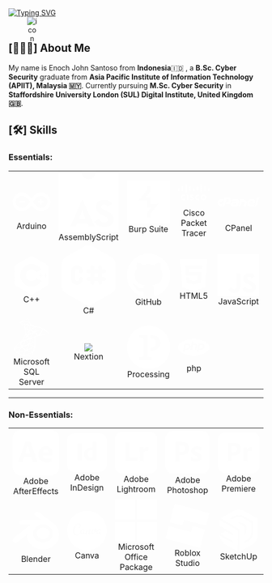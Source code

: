 <div align="center" style="display: inline-block;">
    <a href="https://git.io/typing-svg"><img src="https://readme-typing-svg.herokuapp.com?font=Major+Mono+Display&duration=3500&pause=2500&color=F7F7F7&vCenter=true&random=false&width=435&lines=Welcome+to+Buzz90's+Github!" alt="Typing SVG" /></a>
    <div style="background-color: white; width: 20px; height: 20px; border-radius: 100%;">
    <img src="https://techstack-generator.vercel.app/github-icon.svg" alt="icon" />
  </div>
</div>

## [👨🏻‍💻] About Me
My name is Enoch John Santoso from **Indonesia**🇮🇩 , a **B.Sc. Cyber Security** graduate from **Asia Pacific Institute of Information Technology (APIIT), Malaysia 🇲🇾**. Currently pursuing **M.Sc. Cyber Security** in **Staffordshire University London (SUL) Digital Institute, United Kingdom 🇬🇧**.

## [🛠️] Skills

### Essentials:

<table align="center">
    <tr>
        <td align="center" width="96">
             <svg role="img" viewBox="0 0 24 24" xmlns="http://www.w3.org/2000/svg"><path d="M18.087 6.146c-.3 0-.607.017-.907.069-2.532.367-4.23 2.239-5.18 3.674-.95-1.435-2.648-3.307-5.18-3.674a6.49 6.49 0 0 0-.907-.069C2.648 6.146 0 8.77 0 12s2.656 5.854 5.913 5.854c.3 0 .607-.017.916-.069 2.531-.376 4.23-2.247 5.18-3.683.949 1.436 2.647 3.307 5.18 3.683.299.043.607.069.915.069C21.344 17.854 24 15.23 24 12s-2.656-5.854-5.913-5.854zM6.53 15.734a3.837 3.837 0 0 1-.625.043c-2.148 0-3.889-1.7-3.889-3.777 0-2.085 1.749-3.777 3.898-3.777.208 0 .416.017.624.043 2.39.35 3.847 2.768 4.347 3.734-.508.974-1.974 3.384-4.355 3.734zm11.558.043c-.208 0-.416-.017-.624-.043-2.39-.35-3.856-2.768-4.347-3.734.491-.966 1.957-3.384 4.347-3.734.208-.026.416-.043.624-.043 2.149 0 3.89 1.7 3.89 3.777 0 2.085-1.75 3.777-3.89 3.777zm1.65-4.404v1.134h-1.205v1.182h-1.156v-1.182H16.17v-1.134h1.206V10.19h1.156v1.183h1.206zM4.246 12.498H7.82v-1.125H4.245v1.125z" fill="white" alt="Arduino"/></svg><br>Arduino
        </td>
        <td align="center" width="96">
            <svg role="img" viewBox="0 0 24 24" xmlns="http://www.w3.org/2000/svg"><path d="M0 0v24h24V0h-9.225c0 1.406-1.04 2.813-2.756 2.813A2.766 2.766 0 019.234 0zm18.204 10.947c.707 0 1.314.137 1.82.412.517.264.96.717 1.33 1.361l-1.726 1.108c-.19-.338-.395-.58-.617-.728a1.422 1.422 0 00-.807-.222c-.327 0-.586.09-.776.27a.896.896 0 00-.285.68c0 .337.106.596.317.775.222.17.57.36 1.045.57l.554.238c.474.2.891.411 1.25.633.37.21.675.453.918.728.253.264.443.57.57.918.137.337.206.738.206 1.203a3 3 0 01-.285 1.33c-.18.38-.433.701-.76.965a3.419 3.419 0 01-1.171.601c-.443.127-.929.19-1.456.19a5.31 5.31 0 01-1.41-.174 4.624 4.624 0 01-1.139-.475 3.922 3.922 0 01-.886-.712 4.48 4.48 0 01-.602-.902L16.1 18.67c.242.39.527.712.855.966.337.253.78.38 1.33.38.463 0 .827-.1 1.091-.301.275-.211.412-.475.412-.792 0-.38-.143-.664-.428-.854-.285-.19-.68-.396-1.187-.618l-.554-.237a8.12 8.12 0 01-1.092-.554 3.64 3.64 0 01-.839-.696 2.887 2.887 0 01-.538-.903 3.375 3.375 0 01-.19-1.187c0-.411.074-.796.222-1.155a2.91 2.91 0 01.649-.934c.285-.264.628-.47 1.029-.617.4-.148.849-.222 1.345-.222zm-8.796.032h.19l4.922 10.858h-2.327l-.506-1.219H7.318l-.506 1.219H4.675zm.063 3.988a22.21 22.21 0 01-.206.697l-.205.649a6.979 6.979 0 01-.222.585l-.776 1.868h2.834l-.776-1.868a15.492 15.492 0 01-.237-.633 23.741 23.741 0 01-.412-1.298z" fill="white"/></svg><br>AssemblyScript
        </td>
        <td align="center" width="96">
            <svg role="img" viewBox="0 0 24 24" xmlns="http://www.w3.org/2000/svg"><path d="M0 0v24h24V0Zm11.063 3.357h1.874v2.756L10.41 9.2h2.527v3.748h4.579l-4.578 5.592v2.104h-1.876v-2.758l2.528-3.086h-2.527V11.05h-4.58l4.58-5.592Z" fill="white"/></svg><br>Burp Suite
        </td>
        <td align="center" width="96">
            <svg role="img" viewBox="0 0 24 24" xmlns="http://www.w3.org/2000/svg"><path d="M16.331 18.171V17.06l-.022.01c-.25.121-.522.19-.801.203a1.186 1.186 0 01-.806-.237 1.038 1.038 0 01-.352-.498 1.21 1.21 0 01-.023-.667c.052-.225.178-.426.357-.569.16-.134.355-.218.562-.242a1.85 1.85 0 011.061.198l.024.013v-1.117l-.051-.014a2.862 2.862 0 00-1.011-.132 2.34 2.34 0 00-.903.206c-.287.132-.54.327-.739.571a2.221 2.221 0 00-.04 2.705c.295.378.709.645 1.175.756.491.12 1.006.102 1.487-.052l.082-.023M5.336 18.171V17.06l-.022.01c-.25.121-.522.19-.801.203a1.183 1.183 0 01-.806-.237 1.03 1.03 0 01-.351-.498 1.202 1.202 0 01-.024-.667c.052-.225.177-.426.357-.569.16-.134.355-.218.562-.242a1.85 1.85 0 011.061.198l.024.013v-1.117l-.051-.014a2.862 2.862 0 00-1.011-.132 2.344 2.344 0 00-.903.206 2.08 2.08 0 00-.74.571 2.224 2.224 0 00-.041 2.705 2.11 2.11 0 001.176.756c.491.12 1.005.102 1.487-.052l.083-.023M9.26 17.249l-.004.957.07.012c.22.041.441.069.664.085.195.019.391.022.587.012.187-.014.372-.049.551-.104.21-.06.405-.163.571-.305a1.16 1.16 0 00.333-.478 1.31 1.31 0 00-.007-.96 1.068 1.068 0 00-.298-.414 1.261 1.261 0 00-.438-.255l-.722-.268a.388.388 0 01-.197-.188.245.245 0 01.008-.219.382.382 0 01.154-.142.798.798 0 01.257-.074c.153-.022.308-.021.46.005.18.02.358.051.533.096l.038.008v-.883l-.069-.015a4.749 4.749 0 00-.543-.097 2.844 2.844 0 00-.714-.003c-.3.027-.585.143-.821.33-.16.126-.281.293-.351.484-.104.29-.105.608 0 .899.054.145.14.274.252.381.097.093.207.173.327.236.157.084.324.149.497.195.057.017.114.035.17.054l.085.031.024.01c.084.03.162.078.226.14.045.042.08.094.101.151a.325.325 0 01.001.161.339.339 0 01-.166.198.856.856 0 01-.275.086 2.032 2.032 0 01-.427.021 5.208 5.208 0 01-.557-.074 9.195 9.195 0 01-.287-.067l-.033-.006zm-2.475.995h1.05v-4.167h-1.05v4.167zm12.162-2.936a1.095 1.095 0 011.541.158 1.094 1.094 0 01-.157 1.541l-.017.014a1.096 1.096 0 01-1.367-1.713m-1.525.854a2.193 2.193 0 002.666 2.107 2.139 2.139 0 00.701-3.937 2.207 2.207 0 00-3.367 1.83M22.961 10.728a.52.52 0 001.039 0V9.573a.52.52 0 00-1.039 0v1.155M20.117 10.728a.522.522 0 001.041 0V8.139a.521.521 0 00-1.04 0v2.589M17.231 11.771a.521.521 0 001.039 0V6.17a.52.52 0 00-1.039 0v5.601M14.393 10.728a.521.521 0 001.04 0V8.139a.52.52 0 00-1.039 0v2.589M11.494 10.728a.522.522 0 001.039 0V9.573a.52.52 0 00-1.039 0v1.155M8.624 10.728a.52.52 0 001.039 0V8.139a.52.52 0 00-1.039 0v2.589M5.737 11.771a.52.52 0 001.039 0V6.17a.52.52 0 00-1.039 0v5.601M2.876 10.728a.522.522 0 001.04 0V8.139a.52.52 0 00-1.039 0v2.589M0 10.728a.521.521 0 001.039 0V9.573a.52.52 0 00-1.039 0v1.155" fill="white"/></svg><br>Cisco Packet Tracer
        </td>
        <td align="center" width="96">
             <svg role="img" viewBox="0 0 24 24" xmlns="http://www.w3.org/2000/svg"><path d="M4.586 9.346a.538.538 0 00-.34.113.561.561 0 00-.197.299L2.74 14.654h.922a.528.528 0 00.332-.113.561.561 0 00.2-.291l.968-3.604h.744a.677.677 0 01.317.077.703.703 0 01.24.199.732.732 0 01.129.281.65.65 0 01-.01.326.698.698 0 01-.676.526h-.385a.538.538 0 00-.337.113.561.561 0 00-.2.291l-.24.896h1.201a1.939 1.939 0 001.62-.867 1.988 1.988 0 00.265-.586l.027-.1a1.854 1.854 0 00.026-.907 1.973 1.973 0 00-1.031-1.34 1.875 1.875 0 00-.88-.21H4.587zm18.447 0a.401.401 0 00-.25.082.377.377 0 00-.14.217l-1.334 5.01a1.7 1.7 0 00.57-.096 1.806 1.806 0 00.496-.266 1.74 1.74 0 00.385-.408 1.648 1.648 0 00.234-.531l.996-3.696a.23.23 0 00-.045-.217.246.246 0 00-.2-.095h-.712zM8.381 10.643l-.133.503a.564.564 0 00-.006.26.544.544 0 00.1.221.552.552 0 00.185.154.53.53 0 00.252.06h2.157a.101.101 0 01.084.038.098.098 0 01.015.088l-.02.072-.324 1.201-.013.055a.172.172 0 01-.067.105.205.205 0 01-.127.04H9.178a.147.147 0 01-.12-.057.136.136 0 01-.027-.13c.022-.074.071-.112.147-.112h.808a.53.53 0 00.332-.112.564.564 0 00.2-.293l.132-.498H8.84a1.131 1.131 0 00-.38.065 1.152 1.152 0 00-.323.176 1.194 1.194 0 00-.256.271 1.052 1.052 0 00-.156.346l-.028.1a1.095 1.095 0 00-.013.533 1.203 1.203 0 00.212.464 1.141 1.141 0 00.918.453l2.157.006a.899.899 0 00.875-.67l.525-1.95a1.101 1.101 0 00.01-.514 1.114 1.114 0 00-.205-.444 1.149 1.149 0 00-.377-.312 1.048 1.048 0 00-.498-.12H8.38zm-6.397.01a1.924 1.924 0 00-.638.107 1.989 1.989 0 00-.553.295 1.962 1.962 0 00-.7 1.045l-.027.1a1.936 1.936 0 00-.023.905 1.955 1.955 0 00.361.786 1.986 1.986 0 00.668.554 1.875 1.875 0 00.88.21h.464l.266-.983a.23.23 0 00-.043-.215.239.239 0 00-.198-.096h-.423a.702.702 0 01-.319-.074.67.67 0 01-.24-.195.732.732 0 01-.127-.281.706.706 0 01.01-.34.73.73 0 01.256-.377.675.675 0 01.42-.14h.697a.538.538 0 00.338-.114.561.561 0 00.199-.297l.232-.89h-1.5zm11.08 0l-.982 3.689a.23.23 0 00.045.217.238.238 0 00.195.095h.711a.413.413 0 00.248-.08.363.363 0 00.143-.21l.644-2.41h.745a.678.678 0 01.318.075.708.708 0 01.238.2.735.735 0 01.129.28.65.65 0 01-.01.327l-.398 1.506a.243.243 0 00.24.312h.713a.403.403 0 00.244-.08.366.366 0 00.143-.213l.332-1.248a1.897 1.897 0 00.029-.908 1.955 1.955 0 00-.361-.79 1.987 1.987 0 00-.668-.554 1.889 1.889 0 00-.885-.209h-1.813zm5.793 0a1.458 1.458 0 00-.488.081 1.489 1.489 0 00-.752.58 1.493 1.493 0 00-.205.454l-.406 1.505a1.018 1.018 0 00-.016.508 1.139 1.139 0 00.205.446 1.095 1.095 0 00.377.312 1.071 1.071 0 00.498.115h2.502a.528.528 0 00.332-.113.561.561 0 00.2-.291l.21-.791h-2.748a.2.2 0 01-.191-.252l.299-1.127a.34.34 0 01.113-.162.281.281 0 01.18-.064h1.232a.153.153 0 01.147.193l-.026.1c-.022.075-.071.113-.146.113h-.81a.538.538 0 00-.339.111.526.526 0 00-.191.293l-.133.49h2.004a.887.887 0 00.547-.181.864.864 0 00.32-.483l.12-.45a1.11 1.11 0 00.013-.513 1.076 1.076 0 00-.203-.443 1.146 1.146 0 00-.375-.313 1.047 1.047 0 00-.498-.119h-1.772Z" fill="white"/></svg><br>CPanel
        </td>
    </tr>
    <tr>
        <td align="center" width="96">
            <svg role="img" viewBox="0 0 24 24" xmlns="http://www.w3.org/2000/svg"><path d="M22.394 6c-.167-.29-.398-.543-.652-.69L12.926.22c-.509-.294-1.34-.294-1.848 0L2.26 5.31c-.508.293-.923 1.013-.923 1.6v10.18c0 .294.104.62.271.91.167.29.398.543.652.69l8.816 5.09c.508.293 1.34.293 1.848 0l8.816-5.09c.254-.147.485-.4.652-.69.167-.29.27-.616.27-.91V6.91c.003-.294-.1-.62-.268-.91zM12 19.11c-3.92 0-7.109-3.19-7.109-7.11 0-3.92 3.19-7.11 7.11-7.11a7.133 7.133 0 016.156 3.553l-3.076 1.78a3.567 3.567 0 00-3.08-1.78A3.56 3.56 0 008.444 12 3.56 3.56 0 0012 15.555a3.57 3.57 0 003.08-1.778l3.078 1.78A7.135 7.135 0 0112 19.11zm7.11-6.715h-.79v.79h-.79v-.79h-.79v-.79h.79v-.79h.79v.79h.79zm2.962 0h-.79v.79h-.79v-.79h-.79v-.79h.79v-.79h.79v.79h.79z" fill="white"/></svg><br>C++
        </td>
        <td align="center" width="96">
            <svg role="img" viewBox="0 0 24 24" xmlns="http://www.w3.org/2000/svg"><path d="M1.194 7.543v8.913c0 1.103.588 2.122 1.544 2.674l7.718 4.456a3.086 3.086 0 0 0 3.088 0l7.718-4.456a3.087 3.087 0 0 0 1.544-2.674V7.543a3.084 3.084 0 0 0-1.544-2.673L13.544.414a3.086 3.086 0 0 0-3.088 0L2.738 4.87a3.085 3.085 0 0 0-1.544 2.673Zm5.403 2.914v3.087a.77.77 0 0 0 .772.772.773.773 0 0 0 .772-.772.773.773 0 0 1 1.317-.546.775.775 0 0 1 .226.546 2.314 2.314 0 1 1-4.631 0v-3.087c0-.615.244-1.203.679-1.637a2.312 2.312 0 0 1 3.274 0c.434.434.678 1.023.678 1.637a.769.769 0 0 1-.226.545.767.767 0 0 1-1.091 0 .77.77 0 0 1-.226-.545.77.77 0 0 0-.772-.772.771.771 0 0 0-.772.772Zm12.35 3.087a.77.77 0 0 1-.772.772h-.772v.772a.773.773 0 0 1-1.544 0v-.772h-1.544v.772a.773.773 0 0 1-1.317.546.775.775 0 0 1-.226-.546v-.772H12a.771.771 0 1 1 0-1.544h.772v-1.543H12a.77.77 0 1 1 0-1.544h.772v-.772a.773.773 0 0 1 1.317-.546.775.775 0 0 1 .226.546v.772h1.544v-.772a.773.773 0 0 1 1.544 0v.772h.772a.772.772 0 0 1 0 1.544h-.772v1.543h.772a.776.776 0 0 1 .772.772Zm-3.088-2.315h-1.544v1.543h1.544v-1.543Z" fill="white"/></svg><br>C#
        </td>
        <td align="center" width="96">
            <svg role="img" viewBox="0 0 24 24" xmlns="http://www.w3.org/2000/svg"><path d="M12 .297c-6.63 0-12 5.373-12 12 0 5.303 3.438 9.8 8.205 11.385.6.113.82-.258.82-.577 0-.285-.01-1.04-.015-2.04-3.338.724-4.042-1.61-4.042-1.61C4.422 18.07 3.633 17.7 3.633 17.7c-1.087-.744.084-.729.084-.729 1.205.084 1.838 1.236 1.838 1.236 1.07 1.835 2.809 1.305 3.495.998.108-.776.417-1.305.76-1.605-2.665-.3-5.466-1.332-5.466-5.93 0-1.31.465-2.38 1.235-3.22-.135-.303-.54-1.523.105-3.176 0 0 1.005-.322 3.3 1.23.96-.267 1.98-.399 3-.405 1.02.006 2.04.138 3 .405 2.28-1.552 3.285-1.23 3.285-1.23.645 1.653.24 2.873.12 3.176.765.84 1.23 1.91 1.23 3.22 0 4.61-2.805 5.625-5.475 5.92.42.36.81 1.096.81 2.22 0 1.606-.015 2.896-.015 3.286 0 .315.21.69.825.57C20.565 22.092 24 17.592 24 12.297c0-6.627-5.373-12-12-12" fill="white"/></svg><br>GitHub
        </td>
        <td align="center" width="96">
            <svg role="img" viewBox="0 0 24 24" xmlns="http://www.w3.org/2000/svg"><path d="M1.5 0h21l-1.91 21.563L11.977 24l-8.564-2.438L1.5 0zm7.031 9.75l-.232-2.718 10.059.003.23-2.622L5.412 4.41l.698 8.01h9.126l-.326 3.426-2.91.804-2.955-.81-.188-2.11H6.248l.33 4.171L12 19.351l5.379-1.443.744-8.157H8.531z" fill="white"/></svg><br>HTML5
        </td>
        <td align="center" width="96">
            <svg role="img" viewBox="0 0 24 24" xmlns="http://www.w3.org/2000/svg"><path d="M0 0h24v24H0V0zm22.034 18.276c-.175-1.095-.888-2.015-3.003-2.873-.736-.345-1.554-.585-1.797-1.14-.091-.33-.105-.51-.046-.705.15-.646.915-.84 1.515-.66.39.12.75.42.976.9 1.034-.676 1.034-.676 1.755-1.125-.27-.42-.404-.601-.586-.78-.63-.705-1.469-1.065-2.834-1.034l-.705.089c-.676.165-1.32.525-1.71 1.005-1.14 1.291-.811 3.541.569 4.471 1.365 1.02 3.361 1.244 3.616 2.205.24 1.17-.87 1.545-1.966 1.41-.811-.18-1.26-.586-1.755-1.336l-1.83 1.051c.21.48.45.689.81 1.109 1.74 1.756 6.09 1.666 6.871-1.004.029-.09.24-.705.074-1.65l.046.067zm-8.983-7.245h-2.248c0 1.938-.009 3.864-.009 5.805 0 1.232.063 2.363-.138 2.711-.33.689-1.18.601-1.566.48-.396-.196-.597-.466-.83-.855-.063-.105-.11-.196-.127-.196l-1.825 1.125c.305.63.75 1.172 1.324 1.517.855.51 2.004.675 3.207.405.783-.226 1.458-.691 1.811-1.411.51-.93.402-2.07.397-3.346.012-2.054 0-4.109 0-6.179l.004-.056z" fill="white"/></svg><br>JavaScript
        </td>
    </tr>
    <tr>
        <td align="center" width="96">
            <svg role="img" viewBox="0 0 24 24" xmlns="http://www.w3.org/2000/svg"><path d="M4.724 2.505s-.08.127-.004.315c.046.116.186.256.34.404 0 0 1.615 1.576 1.813 1.804.895 1.033 1.284 2.05 1.32 3.453.022.9-.151 1.692-.573 2.613-.756 1.649-2.35 3.468-4.81 5.49l.36-.12c.233-.173.548-.359 1.292-.766 1.713-.936 3.636-1.798 5.999-2.686 3.399-1.277 8.99-2.776 12.172-3.263l.331-.051-.05-.08c-.292-.452-.49-.731-.73-1.027-.697-.863-1.542-1.567-2.577-2.146-1.422-.797-3.267-1.416-5.6-1.88a67.93 67.93 0 00-2.191-.375 209.29 209.29 0 01-3.924-.64c-.425-.075-1.06-.181-1.481-.272a9.404 9.404 0 01-.961-.258c-.268-.105-.645-.207-.726-.515zm.936.909c.003-.002.063.017.137.042.136.046.316.1.526.159.146.04.307.084.479.127.218.056.399.104.401.107.024.027.391 1.198.516 1.647.048.172.084.315.081.318a.789.789 0 01-.09-.14c-.424-.746-1.097-1.505-1.874-2.116a3.104 3.104 0 01-.176-.144zm1.79.494c.018-.001.099.012.195.034.619.136 1.725.35 2.435.47.119.02.216.04.216.047a.348.348 0 01-.098.062c-.119.06-.602.349-.763.457-.403.27-.766.559-1.03.821a5.4 5.4 0 01-.197.192c-.003 0-.022-.062-.041-.137a12.09 12.09 0 00-.65-1.779 1.801 1.801 0 01-.071-.165c0-.001 0-.002.004-.002zm3.147.598c.02.007.06.13.129.404a6.05 6.05 0 01.153 1.977l-.012.038-.187-.06c-.388-.124-1.02-.31-1.562-.46a6.625 6.625 0 01-.56-.17c0-.022.449-.471.642-.642.369-.326 1.362-1.098 1.397-1.087zm.25.036c.011-.01 1.504.248 2.182.378.506.097 1.237.25 1.281.269.022.008-.054.05-.297.16-.96.432-1.672.82-2.38 1.293-.186.124-.341.226-.344.226-.004 0-.006-.104-.006-.23 0-.69-.139-1.387-.391-1.976a.688.688 0 01-.045-.12zm3.86.764c.011.011-.038.306-.08.48-.132.54-.482 1.344-.914 2.099a2.26 2.26 0 01-.152.246 1.499 1.499 0 01-.219-.115c-.422-.247-.9-.48-1.425-.697a4.588 4.588 0 01-.278-.12c-.024-.022 1.143-.795 1.762-1.166.495-.297 1.292-.741 1.306-.727zm.276.043c.033 0 .695.18 1.037.283.853.255 1.837.614 2.475.904l.265.12-.187.043c-1.561.36-2.9.773-4.188 1.296-.107.044-.2.08-.207.08a.911.911 0 01.075-.185c.388-.823.638-1.687.703-2.42.006-.067.018-.121.027-.121zm-6.58 1.512c.01-.01.514.108.789.185.413.116 1.292.41 1.292.433 0 .004-.097.089-.215.188-.475.397-.934.813-1.483 1.343a5.27 5.27 0 01-.308.285c-.007 0-.01-.023-.006-.05.083-.611.065-1.395-.05-2.193a1.29 1.29 0 01-.02-.19zm10.61.01c.007.008-.234.385-.384.6-.22.314-.537.726-1.261 1.637l-.954 1.202a9.418 9.418 0 01-.269.333c-.003 0-.05-.066-.103-.146a7.584 7.584 0 00-1.47-1.625 9.59 9.59 0 00-.27-.218.427.427 0 01-.074-.063c0-.01.617-.274 1.088-.466a37.02 37.02 0 012.778-.99c.442-.135.912-.27.919-.264zm.278.073a.93.93 0 01.207.1 12.274 12.274 0 012.428 1.824c.194.19.667.683.66.687l-.363.029c-1.53.115-3.486.44-5.37.893-.128.03-.238.056-.246.056-.007 0 .133-.14.311-.312 1.107-1.063 1.611-1.734 2.205-2.934.088-.178.163-.333.166-.342h.002zm-8.088.83c.051.01.523.23.879.408.325.163.818.426.843.449.003.003-.17.093-.386.201-.683.342-1.268.664-1.878 1.037-.175.107-.32.194-.325.194-.015 0-.01-.013.088-.191a7.702 7.702 0 00.738-2.002c.014-.062.03-.1.041-.097zm-.475.084c.01.01-.112.46-.19.7a9.092 9.092 0 01-.835 1.808l-.09.147-.203-.197a2.671 2.671 0 00-.676-.5 1.009 1.009 0 01-.176-.102c0-.03.62-.593 1.098-.998.343-.29 1.064-.867 1.072-.858zm2.888 1.188l.177.115c.407.264.888.619 1.255.924.206.172.605.53.687.616l.044.047-.294.082a53.8 53.8 0 00-4.45 1.424c-.167.061-.31.112-.32.112-.021 0-.042.019.333-.326.96-.883 1.807-1.856 2.44-2.802zm-.759.19c.009.009-.492.71-.789 1.106-.356.473-.99 1.265-1.426 1.78a8.769 8.769 0 01-.346.397c-.01.003-.015-.05-.016-.133 0-.44-.112-.91-.308-1.308-.083-.168-.097-.208-.08-.224.068-.062 1.127-.666 1.794-1.023.459-.246 1.163-.604 1.171-.595zm-4.59 1.125a3.988 3.988 0 01.812.518c.008.005-.087.083-.21.172-.345.249-.87.644-1.173.886-.32.255-.331.263-.295.207.24-.367.36-.574.486-.84.113-.236.224-.516.304-.76a.675.675 0 01.077-.183zm1.223.96c.017-.003.04.028.139.175.207.31.366.722.407 1.058l.008.073-.497.192c-.89.346-1.711.687-2.266.94-.155.072-.428.202-.607.292-.179.09-.325.16-.325.156 0-.004.112-.089.25-.188 1.087-.79 2.025-1.654 2.732-2.519.075-.092.144-.172.153-.178a.016.016 0 01.006-.002zm-.564.14c.015.014-.401.484-.681.77-.7.715-1.396 1.275-2.256 1.821-.108.069-.206.13-.22.138-.023.014.008-.022.386-.434.238-.259.42-.474.628-.743.136-.177.162-.202.362-.346.537-.388 1.767-1.221 1.781-1.207zM9.925 0c-.08-.01-1.371.455-2.2.791-1.123.457-1.996.894-2.534 1.272-.2.14-.452.393-.488.49a.356.356 0 00-.021.123l.488.46 1.158.37L9.087 4l3.153.542.032-.27-.028-.005-.415-.066-.085-.148a27.702 27.702 0 01-1.177-2.325 12.264 12.264 0 01-.53-1.465C9.969.02 9.962.005 9.925 0zm-.061.186h.005c.003.003.017.105.032.225.062.508.176 1 .354 1.53.134.4.136.377-.024.332-.37-.103-2.032-.388-3.234-.555a8.796 8.796 0 01-.357-.053c-.015-.015.867-.477 1.258-.66.501-.232 1.867-.8 1.966-.819zM6.362 1.814l.141.048c.772.262 2.706.632 3.775.72.12.01.222.021.225.024.003.003-.1.058-.228.122-.515.258-1.083.573-1.476.819-.115.072-.22.13-.235.129a4.868 4.868 0 01-.17-.027l-.144-.023-.365-.355c-.641-.62-1.141-1.1-1.335-1.28zm-.143.114l.511.638c.282.35.564.699.626.774.063.075.111.138.108.14-.014.011-.74-.13-1.125-.219a8.532 8.532 0 01-.803-.212l-.2-.064.001-.049c.003-.245.312-.607.836-.976zm4.352.869c.015.001.032.032.077.131.124.272.51 1.008.603 1.15.03.047.08.05-.433-.033-1.23-.198-1.629-.265-1.629-.273a.36.36 0 01.083-.054 7.13 7.13 0 001.107-.767l.175-.147c.006-.005.012-.008.017-.007zm4.309 8.408l-4.808 1.568-4.18 1.846-1.17.31c-.298.282-.613.568-.948.86-.37.321-.716.612-.98.822a7.46 7.46 0 00-.953.945c-.332.414-.592.854-.704 1.193-.2.61-.103 1.228.285 1.798.495.728 1.48 1.468 2.625 1.972.585.256 1.57.588 2.31.774 1.233.312 3.614.65 4.926.7.266.01.62.01.637-.002.028-.019.233-.405.47-.89.806-1.646 1.389-3.19 1.703-4.508.19-.799.338-1.863.434-3.125.027-.354.037-1.533.016-1.934a13.564 13.564 0 00-.183-1.706.435.435 0 01-.012-.15c.014-.01.059-.025.65-.197zm-1.1.645c.045 0 .16 1.114.191 1.82.006.151.005.247-.004.247-.028 0-.615-.345-1.032-.606a28.716 28.716 0 01-1.162-.772c-.035-.028-.031-.029.266-.131.505-.174 1.704-.558 1.742-.558zm-2.448.803c.03 0 .115.047.315.172.75.47 1.766 1.035 2.2 1.225.136.06.151.036-.16.247-.662.45-1.486.892-2.497 1.342a7.59 7.59 0 01-.331.142.989.989 0 01.043-.2c.245-.905.383-1.82.387-2.554.002-.362.002-.364.037-.373h.006zm-.504.193c.021.022.006.834-.02 1.056a9.206 9.206 0 01-.418 1.837c-.014.017-.511-.468-.676-.66a4.918 4.918 0 01-.669-.973c-.082-.162-.214-.484-.202-.493.056-.04 1.971-.78 1.985-.767zm-2.375.936c.004 0 .008.001.01.004a.881.881 0 01.056.131c.116.315.376.782.602 1.08a6.247 6.247 0 001.017 1.06c.023.02.03.016-.562.24a48.53 48.53 0 01-2.294.8c-.327.106-.604.195-.615.2-.033.011-.023-.009.073-.158.427-.666 1.073-1.97 1.435-2.892.062-.16.122-.32.133-.356.015-.052.031-.07.08-.092a.149.149 0 01.065-.017zm-.728.3c.01.009-.174.398-.356.751-.351.686-.739 1.361-1.253 2.185l-.182.288c-.018.027-.026.018-.082-.094a3.307 3.307 0 01-.28-.842 3.39 3.39 0 01.02-1.083c.047-.227.045-.222.152-.276.462-.237 1.966-.942 1.981-.929zm6.268.255v.154a20.106 20.106 0 01-.255 2.992 9.362 9.362 0 01-1.898-.782c-.354-.194-.865-.507-.85-.522.003-.004.154-.083.334-.177.714-.37 1.395-.77 1.988-1.166.222-.148.555-.389.629-.454zM4.981 15.41c.015 0 .011.028-.012.161a4.137 4.137 0 00-.041.39c-.03.532.057.924.32 1.46.074.15.132.274.129.276-.027.023-2.43.726-3.186.933l-.435.12c-.027.008-.029.002-.02-.06.083-.533.49-1.232 1.058-1.82.378-.39.68-.622 1.195-.915a30.782 30.782 0 01.992-.545zm5.669 1.015c.002-.002.091.045.197.107.777.449 1.86.87 2.783 1.081l.084.02-.115.063c-.482.268-2.071.929-3.694 1.537a68.82 68.82 0 00-.513.194.314.314 0 01-.082.027c0-.004.067-.132.149-.286.456-.852.91-1.887 1.144-2.605.023-.073.044-.135.047-.138zm-.578.19a1.39 1.39 0 01-.063.169 23.534 23.534 0 01-1.261 2.54 9.009 9.009 0 01-.252.433c-.005 0-.114-.066-.244-.145-.77-.472-1.452-1.052-1.9-1.617l-.064-.08.332-.091a23.616 23.616 0 003.19-1.103c.142-.06.26-.109.262-.106zm3.59 1.253c.001 0 .002.001.002.003 0 .08-.183.828-.336 1.37-.128.453-.236.808-.435 1.437a8.533 8.533 0 01-.168.504 15.004 15.004 0 01-3-.841 7.964 7.964 0 01-.639-.283c-.006-.007.213-.11.486-.23 1.655-.721 3.369-1.543 3.955-1.896a.432.432 0 01.135-.064zm-8.287.283c.009.009-.454.671-1.1 1.576l-.587.823c-.097.139-.245.358-.329.488l-.153.236-.162-.137c-.191-.16-.525-.501-.677-.69-.312-.389-.523-.798-.607-1.174-.038-.174-.04-.262-.003-.273a176.26 176.26 0 011.934-.455l1.3-.305c.209-.05.382-.09.384-.089zm.465.178l.117.131a6.763 6.763 0 001.706 1.394c.115.066.202.124.195.128a281.967 281.967 0 01-4.33 1.53.858.858 0 01-.072-.048l-.067-.048.105-.152c.34-.493.768-1.035 1.705-2.162zm2.9 2.073c.003-.003.165.054.362.128.473.177.844.292 1.347.418.617.155 1.51.31 2.038.354.08.006.122.016.11.024-.025.016-.56.194-.953.318a258.526 258.526 0 01-4.636 1.363c-.035.007-.157-.025-.157-.04 0-.009.087-.119.193-.246a22.027 22.027 0 001.476-1.984 56.9 56.9 0 01.22-.335zm-.642.018c.005.005-.253.418-.706 1.132-.192.301-.409.645-.483.762-.075.118-.184.298-.242.4l-.107.185-.054-.014c-.13-.035-1.049-.36-1.291-.456-.301-.12-.615-.264-.846-.389-.289-.156-.655-.388-.627-.397l1.105-.302c1.592-.434 2.473-.683 3.05-.864.109-.033.199-.059.2-.057zm4.523 1.061h.006c.015.038-.575 1.67-.79 2.188-.049.116-.066.145-.092.143a55.54 55.54 0 01-1.433-.2c-.906-.138-2.423-.403-2.806-.49l-.089-.02.543-.122c1.164-.262 1.723-.403 2.29-.577a16.544 16.544 0 002.138-.824c.113-.052.21-.093.233-.098Z" fill="white"/></svg><br>Microsoft SQL Server
        </td>
        <td align="center" width="96">
            <div fill="white">
            <img src="https://cdn.nextion.tech/wp-content/uploads/2019/07/logo-2.png"/><br>Nextion
            </div>
        </td>
        <td align="center" width="96">
            <svg role="img" viewBox="0 0 24 24" xmlns="http://www.w3.org/2000/svg"><path d="M11.999 0a12 12 0 100 24A12 12 0 0012 0zm1.183 5.255h.048c3.273 0 5.247 1.48 5.247 4.103 0 2.727-1.974 4.536-5.295 4.669v-1.742c1.837-.11 2.801-1.061 2.801-2.744 0-1.498-.957-2.442-2.8-2.516zm-1.773.026l.005 11.896c.779.052 1.583.18 2.26.337l-.269 1.324H6.788v-1.324a14.96 14.96 0 012.26-.337V6.993a14.71 14.71 0 01-2.26-.337V5.33h2.26c.64 0 1.469-.028 2.361-.05z" fill="white"/></svg><br>Processing
        </td>
        <td align="center" width="96">
            <svg role="img" viewBox="0 0 24 24" xmlns="http://www.w3.org/2000/svg"><path d="M7.01 10.207h-.944l-.515 2.648h.838c.556 0 .97-.105 1.242-.314.272-.21.455-.559.55-1.049.092-.47.05-.802-.124-.995-.175-.193-.523-.29-1.047-.29zM12 5.688C5.373 5.688 0 8.514 0 12s5.373 6.313 12 6.313S24 15.486 24 12c0-3.486-5.373-6.312-12-6.312zm-3.26 7.451c-.261.25-.575.438-.917.551-.336.108-.765.164-1.285.164H5.357l-.327 1.681H3.652l1.23-6.326h2.65c.797 0 1.378.209 1.744.628.366.418.476 1.002.33 1.752a2.836 2.836 0 0 1-.305.847c-.143.255-.33.49-.561.703zm4.024.715l.543-2.799c.063-.318.039-.536-.068-.651-.107-.116-.336-.174-.687-.174H11.46l-.704 3.625H9.388l1.23-6.327h1.367l-.327 1.682h1.218c.767 0 1.295.134 1.586.401s.378.7.263 1.299l-.572 2.944h-1.389zm7.597-2.265a2.782 2.782 0 0 1-.305.847c-.143.255-.33.49-.561.703a2.44 2.44 0 0 1-.917.551c-.336.108-.765.164-1.286.164h-1.18l-.327 1.682h-1.378l1.23-6.326h2.649c.797 0 1.378.209 1.744.628.366.417.477 1.001.331 1.751zM17.766 10.207h-.943l-.516 2.648h.838c.557 0 .971-.105 1.242-.314.272-.21.455-.559.551-1.049.092-.47.049-.802-.125-.995s-.524-.29-1.047-.29z" fill="white"/></svg><br>php
        </td>
    </tr>
</table>

---

### Non-Essentials:

<table align="center">
    <tr>
        <td align="center" width="96">
            <svg role="img" viewBox="0 0 24 24" xmlns="http://www.w3.org/2000/svg"><title>Adobe After Effects</title><path d="M8.54 10.73c-.1-.31-.19-.61-.29-.92s-.19-.6-.27-.89c-.08-.28-.15-.54-.22-.78h-.02c-.09.43-.2.86-.34 1.29-.15.48-.3.98-.46 1.48-.13.51-.29.98-.44 1.4h2.54c-.06-.21-.14-.46-.23-.72-.09-.27-.18-.56-.27-.86zm8.58-.29c-.55-.03-1.07.26-1.33.76-.12.23-.19.47-.22.72h2.109c.26 0 .45 0 .57-.01.08-.01.16-.03.23-.08v-.1c0-.13-.021-.25-.061-.37-.178-.56-.708-.94-1.298-.92zM19.75.3H4.25C1.9.3 0 2.2 0 4.55v14.9c0 2.35 1.9 4.25 4.25 4.25h15.5c2.35 0 4.25-1.9 4.25-4.25V4.55C24 2.2 22.1.3 19.75.3zm-7.04 16.511h-2.09c-.07.01-.14-.041-.16-.11l-.82-2.4H5.92l-.76 2.36c-.02.09-.1.15-.19.14H3.09c-.11 0-.14-.06-.11-.18L6.2 7.39c.03-.1.06-.19.1-.31.04-.21.06-.43.06-.65-.01-.05.03-.1.08-.11h2.59c.07 0 .12.03.13.08l3.65 10.25c.03.11.001.161-.1.161zm7.851-3.991c-.021.189-.031.33-.041.42-.01.07-.069.13-.14.13-.06 0-.17.01-.33.021-.159.02-.35.029-.579.029-.23 0-.471-.04-.73-.04h-3.17c.039.31.14.62.31.89.181.271.431.48.729.601.4.17.841.26 1.281.25.35-.011.699-.04 1.039-.11.311-.039.61-.119.891-.23.05-.039.08-.02.08.08v1.531c0 .039-.01.08-.021.119-.021.03-.04.051-.069.07-.32.14-.65.24-1 .3-.471.09-.94.13-1.42.12-.761 0-1.4-.12-1.92-.35-.49-.211-.921-.541-1.261-.95-.319-.39-.55-.83-.69-1.31-.14-.471-.209-.961-.209-1.461 0-.539.08-1.07.25-1.59.16-.5.41-.96.75-1.37.33-.4.739-.72 1.209-.95.471-.23 1.03-.31 1.67-.31.531-.01 1.06.09 1.55.31.41.18.77.45 1.05.8.26.34.47.72.601 1.14.129.4.189.81.189 1.22 0 .24-.01.45-.019.64z" fill="white"/></svg><br>Adobe AfterEffects
        </td>
        <td align="center" width="96">
            <svg role="img" viewBox="0 0 24 24" xmlns="http://www.w3.org/2000/svg"><title>Adobe InDesign</title><path d="M4.25.3C1.9.3 0 2.2 0 4.55v14.9c0 2.35 1.9 4.25 4.25 4.25h15.5c2.35 0 4.25-1.9 4.25-4.25V4.55C24 2.2 22.1.3 19.75.3zm11.31 5.13h2.03c.05-.01.09.03.1.07v9.54c0 .18.01.38.02.6.02.21.03.41.04.58 0 .07-.03.13-.1.16-.52.22-1.07.38-1.63.48-.5.09-1.02.14-1.54.14-.74.01-1.48-.14-2.15-.45-.63-.29-1.15-.77-1.51-1.36-.37-.61-.55-1.37-.55-2.28-.01-.74.18-1.47.55-2.11.38-.65.93-1.19 1.59-1.55.7-.39 1.54-.58 2.53-.58.05 0 .12 0 .21.01s.19.01.31.02V5.54c0-.07.03-.11.1-.11zm-8.93.86h1.95c.06-.01.12.03.13.1.01.01.01.02.01.03v10.26c0 .11-.05.16-.14.16H6.62c-.09 0-.13-.05-.13-.16V6.42c0-.09.05-.13.14-.13zm8.23 4.24c-.39 0-.78.08-1.13.26-.34.17-.63.42-.85.74-.22.32-.33.75-.33 1.27-.01.35.05.7.17 1.03.1.27.25.51.45.71.19.18.42.32.68.4.27.09.55.13.83.13.15 0 .29-.01.42-.02.13.01.25-.01.36-.05v-4.4c-.09-.02-.18-.04-.27-.05-.11-.01-.22-.02-.33-.02z" fill="white"/></svg><br>Adobe InDesign
        </td>
        <td align="center" width="96">
            <svg role="img" viewBox="0 0 24 24" xmlns="http://www.w3.org/2000/svg"><title>Adobe Lightroom</title><path d="M19.75.3H4.25C1.9.3 0 2.2 0 4.55v14.9c0 2.35 1.9 4.25 4.25 4.25h15.5c2.35 0 4.25-1.9 4.25-4.25V4.55C24 2.2 22.1.3 19.75.3zm-6.99 16.389c0 .051-.029.09-.06.121-.03.02-.06.029-.101.029H6.26c-.11 0-.16-.061-.16-.18V6.44c-.01-.07.04-.13.11-.14h2c.05-.01.11.03.11.08v8.43h4.62c.101 0 .131.049.11.14l-.29 1.739zm6.25-7.859v1.95c0 .08-.05.11-.16.11-.649-.04-1.3.08-1.89.34-.2.09-.39.21-.54.37v5.1c0 .1-.04.14-.13.14h-1.95c-.08.01-.15-.04-.16-.119V11.14c0-.24 0-.49-.01-.75s-.01-.52-.02-.78c-.01-.22-.03-.44-.061-.66-.01-.05.02-.1.07-.11.01-.01.02-.01.04 0h1.75c.1 0 .18.07.21.16.04.07.07.15.08.23.02.1.039.21.05.31.01.11.021.23.021.36.299-.35.66-.64 1.069-.86.46-.25.97-.37 1.49-.36.069-.01.13.04.14.11.001.01.001.02.001.04z" fill="white"/></svg><br>Adobe Lightroom
        </td>
        <td align="center" width="96">
            <svg role="img" viewBox="0 0 24 24" xmlns="http://www.w3.org/2000/svg"><title>Adobe Photoshop</title><path d="M9.85 8.42c-.37-.15-.77-.21-1.18-.2-.26 0-.49 0-.68.01-.2-.01-.34 0-.41.01v3.36c.14.01.27.02.39.02h.53c.39 0 .78-.06 1.15-.18.32-.09.6-.28.82-.53.21-.25.31-.59.31-1.03.01-.31-.07-.62-.23-.89-.17-.26-.41-.46-.7-.57zM19.75.3H4.25C1.9.3 0 2.2 0 4.55v14.899c0 2.35 1.9 4.25 4.25 4.25h15.5c2.35 0 4.25-1.9 4.25-4.25V4.55C24 2.2 22.1.3 19.75.3zm-7.391 11.65c-.399.56-.959.98-1.609 1.22-.68.25-1.43.34-2.25.34-.24 0-.4 0-.5-.01s-.24-.01-.43-.01v3.209c.01.07-.04.131-.11.141H5.52c-.08 0-.12-.041-.12-.131V6.42c0-.07.03-.11.1-.11.17 0 .33 0 .56-.01.24-.01.49-.01.76-.02s.56-.01.87-.02c.31-.01.61-.01.91-.01.82 0 1.5.1 2.06.31.5.17.96.45 1.34.82.32.32.57.71.73 1.14.149.42.229.85.229 1.3.001.86-.199 1.57-.6 2.13zm7.091 3.89c-.28.4-.671.709-1.12.891-.49.209-1.09.318-1.811.318-.459 0-.91-.039-1.359-.129-.35-.061-.7-.17-1.02-.32-.07-.039-.121-.109-.111-.189v-1.74c0-.029.011-.07.041-.09.029-.02.06-.01.09.01.39.23.8.391 1.24.49.379.1.779.15 1.18.15.38 0 .65-.051.83-.141.16-.07.27-.24.27-.42 0-.141-.08-.27-.24-.4-.16-.129-.489-.279-.979-.471-.51-.18-.979-.42-1.42-.719-.31-.221-.569-.51-.761-.85-.159-.32-.239-.67-.229-1.021 0-.43.12-.84.341-1.21.25-.4.619-.72 1.049-.92.469-.239 1.059-.349 1.769-.349.41 0 .83.03 1.24.09.3.04.59.12.86.23.039.01.08.05.1.09.01.04.02.08.02.12v1.63c0 .04-.02.08-.05.1-.09.02-.14.02-.18 0-.3-.16-.62-.27-.96-.34-.37-.08-.74-.13-1.12-.13-.2-.01-.41.02-.601.07-.129.03-.24.1-.31.2-.05.08-.08.18-.08.27s.04.18.101.26c.09.11.209.2.34.27.229.12.47.23.709.33.541.18 1.061.43 1.541.73.33.209.6.49.789.83.16.318.24.67.23 1.029.011.471-.129.94-.389 1.331z" fill="white"/></svg><br>Adobe Photoshop
        </td>
        <td align="center" width="96">
            <svg role="img" viewBox="0 0 24 24" xmlns="http://www.w3.org/2000/svg"><title>Adobe Premiere Pro</title><path d="M10.15 8.42a2.93 2.93 0 00-1.18-.2 13.9 13.9 0 00-1.09.02v3.36l.39.02h.53c.39 0 .78-.06 1.15-.18.32-.09.6-.28.82-.53.21-.25.31-.59.31-1.03a1.45 1.45 0 00-.93-1.46zM19.75.3H4.25A4.25 4.25 0 000 4.55v14.9c0 2.35 1.9 4.25 4.25 4.25h15.5c2.35 0 4.25-1.9 4.25-4.25V4.55C24 2.2 22.1.3 19.75.3zm-7.09 11.65c-.4.56-.96.98-1.61 1.22-.68.25-1.43.34-2.25.34l-.5-.01-.43-.01v3.21a.12.12 0 01-.11.14H5.82c-.08 0-.12-.04-.12-.13V6.42c0-.07.03-.11.1-.11l.56-.01.76-.02.87-.02.91-.01c.82 0 1.5.1 2.06.31.5.17.96.45 1.34.82.32.32.57.71.73 1.14.15.42.23.85.23 1.3 0 .86-.2 1.57-.6 2.13zm6.82-3.15v1.95c0 .08-.05.11-.16.11a4.35 4.35 0 00-1.92.37c-.19.09-.37.21-.51.37v5.1c0 .1-.04.14-.13.14h-1.97a.14.14 0 01-.16-.12v-5.58l-.01-.75-.02-.78c0-.23-.02-.45-.04-.68a.1.1 0 01.07-.11h1.78c.1 0 .18.07.2.16a3.03 3.03 0 01.13.92c.3-.35.67-.64 1.08-.86a3.1 3.1 0 011.52-.39c.07-.01.13.04.14.11v.04z" fill="white"/></svg><br>Adobe Premiere
        </td>
    </tr>
    <tr>
        <td align="center" width="96">
            <svg role="img" viewBox="0 0 24 24" xmlns="http://www.w3.org/2000/svg"><title>Blender</title><path d="M12.51 13.214c.046-.8.438-1.506 1.03-2.006a3.424 3.424 0 0 1 2.212-.79c.85 0 1.631.3 2.211.79.592.5.983 1.206 1.028 2.005.045.823-.285 1.586-.865 2.153a3.389 3.389 0 0 1-2.374.938 3.393 3.393 0 0 1-2.376-.938c-.58-.567-.91-1.33-.865-2.152M7.35 14.831c.006.314.106.922.256 1.398a7.372 7.372 0 0 0 1.593 2.757 8.227 8.227 0 0 0 2.787 2.001 8.947 8.947 0 0 0 3.66.76 8.964 8.964 0 0 0 3.657-.772 8.285 8.285 0 0 0 2.785-2.01 7.428 7.428 0 0 0 1.592-2.762 6.964 6.964 0 0 0 .25-3.074 7.123 7.123 0 0 0-1.016-2.779 7.764 7.764 0 0 0-1.852-2.043h.002L13.566 2.55l-.02-.015c-.492-.378-1.319-.376-1.86.002-.547.382-.609 1.015-.123 1.415l-.001.001 3.126 2.543-9.53.01h-.013c-.788.001-1.545.518-1.695 1.172-.154.665.38 1.217 1.2 1.22V8.9l4.83-.01-8.62 6.617-.034.025c-.813.622-1.075 1.658-.563 2.313.52.667 1.625.668 2.447.004L7.414 14s-.069.52-.063.831zm12.09 1.741c-.97.988-2.326 1.548-3.795 1.55-1.47.004-2.827-.552-3.797-1.538a4.51 4.51 0 0 1-1.036-1.622 4.282 4.282 0 0 1 .282-3.519 4.702 4.702 0 0 1 1.153-1.371c.942-.768 2.141-1.183 3.396-1.185 1.256-.002 2.455.41 3.398 1.175.48.391.87.854 1.152 1.367a4.28 4.28 0 0 1 .522 1.706 4.236 4.236 0 0 1-.239 1.811 4.54 4.54 0 0 1-1.035 1.626" fill="white"/></svg><br>Blender
        </td>
        <td align="center" width="96">
            <svg role="img" viewBox="0 0 24 24" xmlns="http://www.w3.org/2000/svg"><title>Canva</title><path d="M12 0C5.373 0 0 5.373 0 12s5.373 12 12 12 12-5.373 12-12S18.627 0 12 0zM6.962 7.68c.754 0 1.337.549 1.405 1.2.069.583-.171 1.097-.822 1.406-.343.171-.48.172-.549.069-.034-.069 0-.137.069-.206.617-.514.617-.926.548-1.508-.034-.378-.308-.618-.583-.618-1.2 0-2.914 2.674-2.674 4.629.103.754.549 1.646 1.509 1.646.308 0 .65-.103.96-.24.5-.264.799-.47 1.097-.8-.073-.885.704-2.046 1.851-2.046.515 0 .926.205.96.583.068.514-.377.582-.514.582s-.378-.034-.378-.17c-.034-.138.309-.07.275-.378-.035-.206-.24-.274-.446-.274-.72 0-1.131.994-1.029 1.611.035.275.172.549.447.549.205 0 .514-.31.617-.755.068-.308.343-.514.583-.514.102 0 .17.034.205.171v.138c-.034.137-.137.548-.102.651 0 .069.034.171.17.171.092 0 .436-.18.777-.459.117-.59.253-1.298.253-1.357.034-.24.137-.48.617-.48.103 0 .171.034.205.171v.138l-.136.617c.445-.583 1.097-.994 1.508-.994.172 0 .309.102.309.274 0 .103 0 .274-.069.446-.137.377-.309.96-.412 1.474 0 .137.035.274.207.274.171 0 .685-.206 1.096-.754l.007-.004c-.002-.068-.007-.134-.007-.202 0-.411.035-.754.104-.994.068-.274.411-.514.617-.514.103 0 .205.069.205.171 0 .035 0 .103-.034.137-.137.446-.24.857-.24 1.269 0 .24.034.582.102.788 0 .034.035.069.07.069.068 0 .548-.445.89-1.028-.308-.206-.48-.549-.48-.96 0-.72.446-1.097.858-1.097.343 0 .617.24.617.72 0 .308-.103.65-.274.96h.102a.77.77 0 0 0 .584-.24.293.293 0 0 1 .134-.117c.335-.425.83-.74 1.41-.74.48 0 .924.205.959.582.068.515-.378.618-.515.618l-.002-.002c-.138 0-.377-.035-.377-.172 0-.137.309-.068.274-.376-.034-.206-.24-.275-.446-.275-.686 0-1.13.891-1.028 1.611.034.275.171.583.445.583.206 0 .515-.308.652-.754.068-.274.343-.514.583-.514.103 0 .17.034.205.171 0 .069 0 .206-.137.652-.17.308-.171.48-.137.617.034.274.171.48.309.583.034.034.068.102.068.102 0 .069-.034.138-.137.138-.034 0-.068 0-.103-.035-.514-.205-.72-.548-.789-.891-.205.24-.445.377-.72.377-.445 0-.89-.411-.96-.926a1.609 1.609 0 0 1 .075-.649c-.203.13-.422.203-.623.203h-.17c-.447.652-.927 1.098-1.27 1.303a.896.896 0 0 1-.377.104c-.068 0-.171-.035-.205-.104-.095-.152-.156-.392-.193-.667-.481.527-1.145.805-1.453.805-.343 0-.548-.206-.582-.55v-.376c.102-.754.377-1.2.377-1.337a.074.074 0 0 0-.069-.07c-.24 0-1.028.824-1.166 1.373l-.103.445c-.068.309-.377.515-.582.515-.103 0-.172-.035-.206-.172v-.137l.046-.233c-.435.31-.87.508-1.075.508-.308 0-.48-.172-.514-.412-.206.274-.445.412-.754.412-.352 0-.696-.24-.862-.593-.244.275-.523.553-.852.764-.48.309-1.028.549-1.68.549-.582 0-1.097-.309-1.371-.583-.412-.377-.651-.96-.686-1.509-.205-1.68.823-3.84 2.4-4.8.378-.205.755-.343 1.132-.343zm9.77 3.291c-.104 0-.172.172-.172.343 0 .274.137.583.309.755a1.74 1.74 0 0 0 .102-.583c0-.343-.137-.515-.24-.515z" fill="white"/></svg><br>Canva
        </td>
        <td align="center" width="96">
            <svg role="img" viewBox="0 0 24 24" xmlns="http://www.w3.org/2000/svg"><title>Microsoft</title><path d="M0 0v11.408h11.408V0zm12.594 0v11.408H24V0zM0 12.594V24h11.408V12.594zm12.594 0V24H24V12.594z" fill="white"/></svg><br>Microsoft Office Package
        </td>
        <td align="center" width="96">
            <svg role="img" viewBox="0 0 24 24" xmlns="http://www.w3.org/2000/svg"><title>Roblox Studio</title><path d="M 13.936 15.356 L 1.826 12.112 L 0 18.93 L 18.928 24 L 21.608 14.01 L 14.79 12.18 L 13.936 15.356 Z M 5.072 0 L 2.394 9.992 L 9.21 11.822 L 10.064 8.644 L 22.174 11.89 L 24 5.072 L 5.072 0 Z" fill ="white"/></svg><br>Roblox Studio
        </td>
        <td align="center" width="96">
            <svg role="img" viewBox="0 0 24 24" xmlns="http://www.w3.org/2000/svg"><title>SketchUp</title><path d="M.968 9.027l7.717 4.428-.006 1.32-4.39-2.518-2.763 1.57 7.148 4.12.005 1.27-7.658-4.405c.02.516.488 2.106 1.383 3.337.91 1.247 1.946 1.776 1.946 1.776L11.428 24V11.849L.975 5.846zm22.064-3.8L15.22.723S13.982 0 12.008 0C9.952 0 8.76.746 8.76.746l-7.236 4.14 11.009 6.328V24l7.245-4.136s1.295-.715 2.279-2.414c.867-1.496.975-2.943.975-2.943zM11.251 7.308s1.615-.298 2.98.49l2.171 1.25s.003 1.097.003 2.736c0 1.313-1.112 2.674-1.112 2.674l.002-4.816zm6.402 10.562l-2.358 1.353v-1.269l1.835-1.05c1.748-1.26 2.037-3.117 2.037-3.761l-.007-5.705-5.006-2.881s-.76-.499-2.129-.499c-1.367 0-2.113.461-2.113.461L8.154 5.53l-1.11-.641L9.473 3.5s.95-.527 2.544-.527c1.462 0 2.6.571 2.6.571L20.27 6.81l-.007 6.226c.04.957-.406 3.296-2.61 4.835z" fill="white"/></svg><br>SketchUp
        </td>
    </tr>
</table>
<!--
**Buzz90/Buzz90** is a ✨ _special_ ✨ repository because its `README.md` (this file) appears on your GitHub profile.

Here are some ideas to get you started:

- 🔭 I’m currently working on ...
- 🌱 I’m currently learning ...
- 👯 I’m looking to collaborate on ...
- 🤔 I’m looking for help with ...
- 💬 Ask me about ...
- 📫 How to reach me: ...
- 😄 Pronouns: ...
- ⚡ Fun fact: ...
-->
